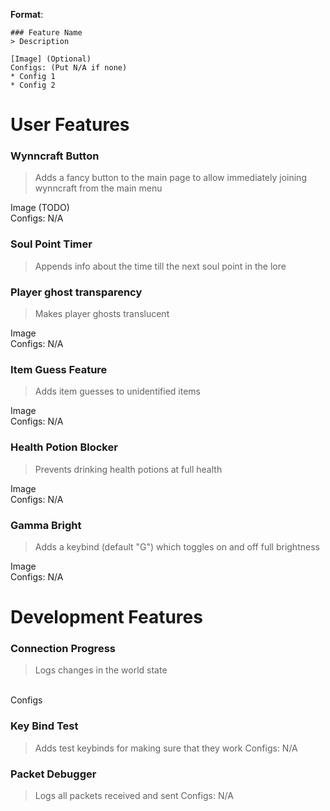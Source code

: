 **Format**:
```
### Feature Name
> Description

[Image] (Optional)
Configs: (Put N/A if none)
* Config 1
* Config 2
```

# User Features

### Wynncraft Button
> Adds a fancy button to the main page to allow immediately joining wynncraft from the main menu

Image (TODO)<br>
Configs: N/A

### Soul Point Timer
> Appends info about the time till the next soul point in the lore 

### Player ghost transparency
> Makes player ghosts translucent

Image<br>
Configs: N/A

### Item Guess Feature
> Adds item guesses to unidentified items

Image<br>
Configs: N/A


### Health Potion Blocker
> Prevents drinking health potions at full health

Image<br>
Configs: N/A

### Gamma Bright
> Adds a keybind (default "G") which toggles on and off full brightness

Image<br>
Configs: N/A


# Development Features

### Connection Progress
> Logs changes in the world state
<br>
Configs

### Key Bind Test
> Adds test keybinds for making sure that they work
Configs: N/A

### Packet Debugger
> Logs all packets received and sent
Configs: N/A